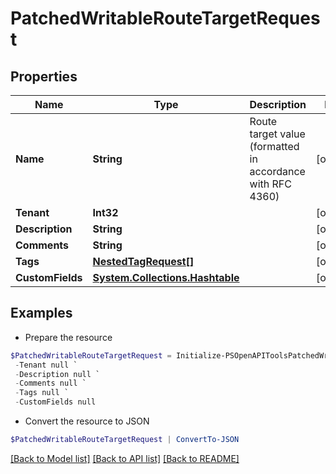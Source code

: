 # PatchedWritableRouteTargetRequest
## Properties

Name | Type | Description | Notes
------------ | ------------- | ------------- | -------------
**Name** | **String** | Route target value (formatted in accordance with RFC 4360) | [optional] 
**Tenant** | **Int32** |  | [optional] 
**Description** | **String** |  | [optional] 
**Comments** | **String** |  | [optional] 
**Tags** | [**NestedTagRequest[]**](NestedTagRequest.md) |  | [optional] 
**CustomFields** | [**System.Collections.Hashtable**](AnyType.md) |  | [optional] 

## Examples

- Prepare the resource
```powershell
$PatchedWritableRouteTargetRequest = Initialize-PSOpenAPIToolsPatchedWritableRouteTargetRequest  -Name null `
 -Tenant null `
 -Description null `
 -Comments null `
 -Tags null `
 -CustomFields null
```

- Convert the resource to JSON
```powershell
$PatchedWritableRouteTargetRequest | ConvertTo-JSON
```

[[Back to Model list]](../README.md#documentation-for-models) [[Back to API list]](../README.md#documentation-for-api-endpoints) [[Back to README]](../README.md)


